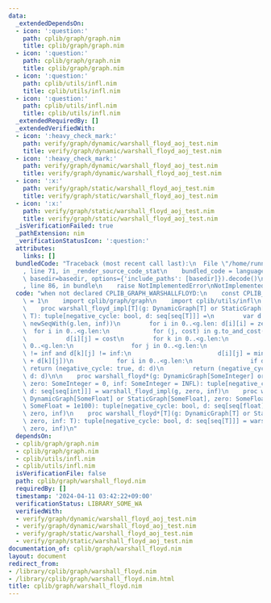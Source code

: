 ```yaml
---
data:
  _extendedDependsOn:
  - icon: ':question:'
    path: cplib/graph/graph.nim
    title: cplib/graph/graph.nim
  - icon: ':question:'
    path: cplib/graph/graph.nim
    title: cplib/graph/graph.nim
  - icon: ':question:'
    path: cplib/utils/infl.nim
    title: cplib/utils/infl.nim
  - icon: ':question:'
    path: cplib/utils/infl.nim
    title: cplib/utils/infl.nim
  _extendedRequiredBy: []
  _extendedVerifiedWith:
  - icon: ':heavy_check_mark:'
    path: verify/graph/dynamic/warshall_floyd_aoj_test.nim
    title: verify/graph/dynamic/warshall_floyd_aoj_test.nim
  - icon: ':heavy_check_mark:'
    path: verify/graph/dynamic/warshall_floyd_aoj_test.nim
    title: verify/graph/dynamic/warshall_floyd_aoj_test.nim
  - icon: ':x:'
    path: verify/graph/static/warshall_floyd_aoj_test.nim
    title: verify/graph/static/warshall_floyd_aoj_test.nim
  - icon: ':x:'
    path: verify/graph/static/warshall_floyd_aoj_test.nim
    title: verify/graph/static/warshall_floyd_aoj_test.nim
  _isVerificationFailed: true
  _pathExtension: nim
  _verificationStatusIcon: ':question:'
  attributes:
    links: []
  bundledCode: "Traceback (most recent call last):\n  File \"/home/runner/.local/lib/python3.10/site-packages/onlinejudge_verify/documentation/build.py\"\
    , line 71, in _render_source_code_stat\n    bundled_code = language.bundle(stat.path,\
    \ basedir=basedir, options={'include_paths': [basedir]}).decode()\n  File \"/home/runner/.local/lib/python3.10/site-packages/onlinejudge_verify/languages/nim.py\"\
    , line 86, in bundle\n    raise NotImplementedError\nNotImplementedError\n"
  code: "when not declared CPLIB_GRAPH_WARSHALLFLOYD:\n    const CPLIB_GRAPH_WARSHALLFLOYD*\
    \ = 1\n    import cplib/graph/graph\n    import cplib/utils/infl\n    import sequtils\n\
    \    proc warshall_floyd_impl[T](g: DynamicGraph[T] or StaticGraph[T], zero, inf:\
    \ T): tuple[negative_cycle: bool, d: seq[seq[T]]] =\n        var d = newSeqWith(g.len,\
    \ newSeqWith(g.len, inf))\n        for i in 0..<g.len: d[i][i] = zero\n      \
    \  for i in 0..<g.len:\n            for (j, cost) in g.to_and_cost(i):\n     \
    \           d[i][j] = cost\n        for k in 0..<g.len:\n            for i in\
    \ 0..<g.len:\n                for j in 0..<g.len:\n                    if d[i][k]\
    \ != inf and d[k][j] != inf:\n                        d[i][j] = min(d[i][j], d[i][k]\
    \ + d[k][j])\n            for i in 0..<g.len:\n                if d[i][i] < 0:\
    \ return (negative_cycle: true, d: d)\n        return (negative_cycle: false,\
    \ d: d)\n\n    proc warshall_floyd*(g: DynamicGraph[SomeInteger] or StaticGraph[SomeInteger],\
    \ zero: SomeInteger = 0, inf: SomeInteger = INFL): tuple[negative_cycle: bool,\
    \ d: seq[seq[int]]] = warshall_floyd_impl(g, zero, inf)\n    proc warshall_floyd*(g:\
    \ DynamicGraph[SomeFloat] or StaticGraph[SomeFloat], zero: SomeFloat = 0.0, inf:\
    \ SomeFloat = 1e100): tuple[negative_cycle: bool, d: seq[seq[float]]] = warshall_floyd_impl(g,\
    \ zero, inf)\n    proc warshall_floyd*[T](g: DynamicGraph[T] or StaticGraph[T],\
    \ zero, inf: T): tuple[negative_cycle: bool, d: seq[seq[T]]] = warshall_floyd_impl(g,\
    \ zero, inf)\n"
  dependsOn:
  - cplib/graph/graph.nim
  - cplib/graph/graph.nim
  - cplib/utils/infl.nim
  - cplib/utils/infl.nim
  isVerificationFile: false
  path: cplib/graph/warshall_floyd.nim
  requiredBy: []
  timestamp: '2024-04-11 03:42:22+09:00'
  verificationStatus: LIBRARY_SOME_WA
  verifiedWith:
  - verify/graph/dynamic/warshall_floyd_aoj_test.nim
  - verify/graph/dynamic/warshall_floyd_aoj_test.nim
  - verify/graph/static/warshall_floyd_aoj_test.nim
  - verify/graph/static/warshall_floyd_aoj_test.nim
documentation_of: cplib/graph/warshall_floyd.nim
layout: document
redirect_from:
- /library/cplib/graph/warshall_floyd.nim
- /library/cplib/graph/warshall_floyd.nim.html
title: cplib/graph/warshall_floyd.nim
---
```

